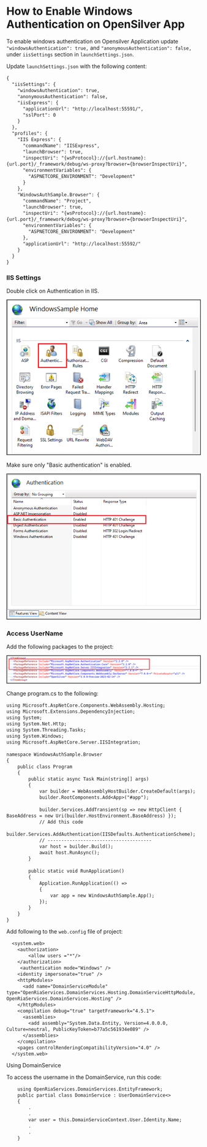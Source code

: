 # How to Enable Windows Authentication on OpenSilver App

To enable windows authentication on Opensilver Application update `"windowsAuthentication": true,` and `"anonymousAuthentication": false,` under `iisSettings` section in `launchSettings.json`.

Update `launchSettings.json` with the following content:
```
{
  "iisSettings": {
    "windowsAuthentication": true,
    "anonymousAuthentication": false,
    "iisExpress": {
      "applicationUrl": "http://localhost:55591/",
      "sslPort": 0
    }
  },
  "profiles": {
    "IIS Express": {
      "commandName": "IISExpress",
      "launchBrowser": true,
      "inspectUri": "{wsProtocol}://{url.hostname}:{url.port}/_framework/debug/ws-proxy?browser={browserInspectUri}",
      "environmentVariables": {
        "ASPNETCORE_ENVIRONMENT": "Development"
      }
    },
    "WindowsAuthSample.Browser": {
      "commandName": "Project",
      "launchBrowser": true,
      "inspectUri": "{wsProtocol}://{url.hostname}:{url.port}/_framework/debug/ws-proxy?browser={browserInspectUri}",
      "environmentVariables": {
        "ASPNETCORE_ENVIRONMENT": "Development"
      },
      "applicationUrl": "http://localhost:55592/"
    }
  }
}
```
### IIS Settings

Double click on Authentication in IIS.

<img src="/images/how-to-topics/windows-auth1.png" alt="windows" title="IIS-settings.png" style="border: 2px solid #555;" /><br />

Make sure only "Basic authentication" is enabled.

<img src="/images/how-to-topics/windows-auth2.png" alt="windows" title="IIS-settings.png" style="border: 2px solid #555;" /><br />

### Access UserName

Add the following packages to the project:

<img src="/images/how-to-topics/windows-auth3.png" alt="windows" title="Required-packages.png" style="border: 2px solid #555;" /><br />

Change program.cs to the following:

```
using Microsoft.AspNetCore.Components.WebAssembly.Hosting;
using Microsoft.Extensions.DependencyInjection;
using System;
using System.Net.Http;
using System.Threading.Tasks;
using System.Windows;
using Microsoft.AspNetCore.Server.IISIntegration;

namespace WindowsAuthSample.Browser
{
    public class Program
    {
        public static async Task Main(string[] args)
        {
            var builder = WebAssemblyHostBuilder.CreateDefault(args);
            builder.RootComponents.Add<App>("#app");

            builder.Services.AddTransient(sp => new HttpClient { BaseAddress = new Uri(builder.HostEnvironment.BaseAddress) });
            // Add this code
            builder.Services.AddAuthentication(IISDefaults.AuthenticationScheme);
            // --------------------------------------
            var host = builder.Build();
            await host.RunAsync();
        }

        public static void RunApplication()
        {
            Application.RunApplication(() =>
            {
                var app = new WindowsAuthSample.App();
            });
        }
    }
}

```

Add following to the `web.config` file of project:
```
  <system.web>
    <authorization>
        <allow users ="*"/>
    </authorization>
     <authentication mode="Windows" />
    <identity impersonate="true" />
    <httpModules>
      <add name="DomainServiceModule" type="OpenRiaServices.DomainServices.Hosting.DomainServiceHttpModule, OpenRiaServices.DomainServices.Hosting" />
    </httpModules>
    <compilation debug="true" targetFramework="4.5.1">
      <assemblies>
        <add assembly="System.Data.Entity, Version=4.0.0.0, Culture=neutral, PublicKeyToken=b77a5c561934e089" />
      </assemblies>
    </compilation>
    <pages controlRenderingCompatibilityVersion="4.0" />
  </system.web>
```
Using DomainService

To access the username in the DomainService, run this code:

```
    using OpenRiaServices.DomainServices.EntityFramework;
    public partial class DomainService : UserDomainService<>
    {
        .
        .
        var user = this.DomainServiceContext.User.Identity.Name;
        .
        .
    }

```